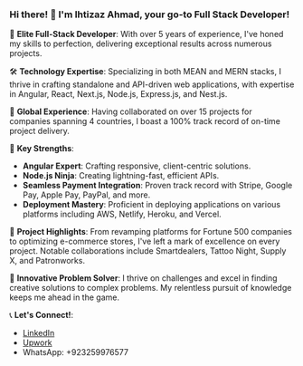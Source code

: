 ### Hi there! 👋 I'm Ihtizaz Ahmad, your go-to Full Stack Developer!

🌟 **Elite Full-Stack Developer**: With over 5 years of experience, I've honed my skills to perfection, delivering exceptional results across numerous projects.

🛠️ **Technology Expertise**: Specializing in both MEAN and MERN stacks, I thrive in crafting standalone and API-driven web applications, with expertise in Angular, React, Next.js, Node.js, Express.js, and Nest.js.

🚀 **Global Experience**: Having collaborated on over 15 projects for companies spanning 4 countries, I boast a 100% track record of on-time project delivery.

🔧 **Key Strengths**:
- **Angular Expert**: Crafting responsive, client-centric solutions.
- **Node.js Ninja**: Creating lightning-fast, efficient APIs.
- **Seamless Payment Integration**: Proven track record with Stripe, Google Pay, Apple Pay, PayPal, and more.
- **Deployment Mastery**: Proficient in deploying applications on various platforms including AWS, Netlify, Heroku, and Vercel.

💼 **Project Highlights**: From revamping platforms for Fortune 500 companies to optimizing e-commerce stores, I've left a mark of excellence on every project. Notable collaborations include Smartdealers, Tattoo Night, Supply X, and Patronworks.

🧠 **Innovative Problem Solver**: I thrive on challenges and excel in finding creative solutions to complex problems. My relentless pursuit of knowledge keeps me ahead in the game.

📞 **Let's Connect!**:
- [LinkedIn](https://www.linkedin.com/in/ihtizaz-ahmad-716385255/)
- [Upwork](https://www.upwork.com/freelancers/~012b370a900aedce04)
- WhatsApp: +923259976577

